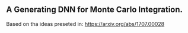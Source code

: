 ## A Generating DNN for Monte Carlo Integration.

Based on tha ideas preseted in: https://arxiv.org/abs/1707.00028
